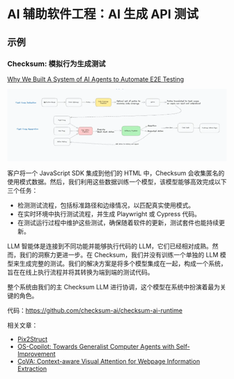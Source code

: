 # AI 辅助软件工程：AI  生成 API 测试

## 示例

### Checksum: 模拟行为生成测试

[Why We Built A System of AI Agents to Automate E2E Testing](https://checksum.ai/blog/the-engineering-of-an-llm-agent-system)

![](images/llm-system-for-autotest-.webp)

客户将一个 JavaScript SDK 集成到他们的 HTML 中，Checksum 会收集匿名的使用模式数据。然后，我们利用这些数据训练一个模型，该模型能够高效完成以下三个任务：

- 检测测试流程，包括标准路径和边缘情况，以匹配真实使用模式。
- 在实时环境中执行测试流程，并生成 Playwright 或 Cypress 代码。
- 在测试运行过程中维护这些测试，确保随着软件的更新，测试套件也能持续更新。

LLM 智能体是连接到不同功能并能够执行代码的 LLM，它们已经相对成熟。然而，我们的洞察力更进一步。在 Checksum，我们并没有训练一个单独的
LLM 模型来生成完整的测试。我们的解决方案是将多个模型集成在一起，构成一个系统，旨在在线上执行流程并将其转换为端到端的测试代码。

整个系统由我们的主 Checksum LLM 进行协调，这个模型在系统中扮演着最为关键的角色。

代码：https://github.com/checksum-ai/checksum-ai-runtime

相关文章：

* [Pix2Struct](https://arxiv.org/abs/2210.03347)
* [OS-Copilot: Towards Generalist Computer Agents with Self-Improvement](https://arxiv.org/abs/2402.07456)
* [CoVA: Context-aware Visual Attention for Webpage Information Extraction](https://arxiv.org/abs/2110.12320)

